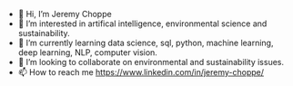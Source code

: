 - 👋 Hi, I’m Jeremy Choppe
- 👀 I’m interested in artifical intelligence, environmental science and sustainability.
- 🌱 I’m currently learning data science, sql, python, machine learning, deep learning, NLP, computer vision.
- 💞️ I’m looking to collaborate on environmental and sustainability issues.
- 📫 How to reach me https://www.linkedin.com/in/jeremy-choppe/

<!---
jeremychoppe/jeremychoppe is a ✨ special ✨ repository because its `README.md` (this file) appears on your GitHub profile.
You can click the Preview link to take a look at your changes.
--->
